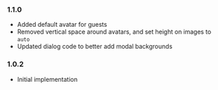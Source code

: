 ### 1.1.0
- Added default avatar for guests
- Removed vertical space around avatars, and set height on images to `auto`
- Updated dialog code to better add modal backgrounds

### 1.0.2
- Initial implementation